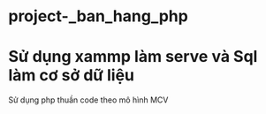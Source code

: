 ﻿# project-_ban_hang_php
# Sử dụng xammp làm serve và Sql làm cơ sở dữ liệu 
Sử dụng php thuần code theo mô hình MCV
